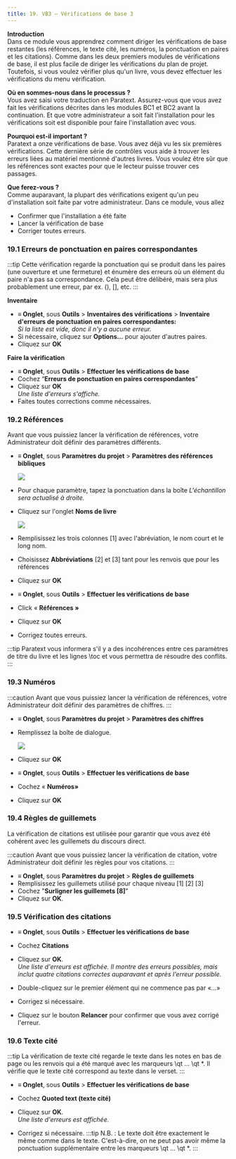 ```yaml
---
title: 19. VB3 – Vérifications de base 3
---
```

**Introduction**  
Dans ce module vous apprendrez comment diriger les vérifications de base restantes (les références, le texte cité, les numéros, la ponctuation en paires et les citations). Comme dans les deux premiers modules de vérifications de base, il est plus facile de diriger les vérifications du plan de projet. Toutefois, si vous voulez vérifier plus qu'un livre, vous devez effectuer les vérifications du menu vérification.

**Où en sommes-nous dans le processus ?**  
Vous avez saisi votre traduction en Paratext. Assurez-vous que vous avez fait les vérifications décrites dans les modules BC1 et BC2 avant la continuation. Et que votre administrateur a soit fait l'installation pour les vérifications soit est disponible pour faire l'installation avec vous.

**Pourquoi est-il important ?**  
Paratext a onze vérifications de base. Vous avez déjà vu les six premières vérifications. Cette dernière série de contrôles vous aide à trouver les erreurs liées au matériel mentionné d'autres livres. Vous voulez être sûr que les références sont exactes pour que le lecteur puisse trouver ces passages.

**Que ferez-vous ?**  
Comme auparavant, la plupart des vérifications exigent qu'un peu d'installation soit faite par votre administrateur. Dans ce module, vous allez

-   Confirmer que l'installation a été faite
-   Lancer la vérification de base
-   Corriger toutes erreurs.

### 19.1 Erreurs de ponctuation en paires correspondantes

:::tip
Cette vérification regarde la ponctuation qui se produit dans les paires (une ouverture et une fermeture) et énumère des erreurs où un élément du paire n'a pas sa correspondance. Cela peut être délibéré, mais sera plus probablement une erreur, par ex. (), [], etc.
:::

**Inventaire**  
-   **≡ Onglet**, sous **Outils** \> **Inventaires des vérifications** \> **Inventaire d'erreurs de ponctuation en paires correspondantes:**  
    *Si la liste est vide, donc il n'y a aucune erreur.*  
-   Si nécessaire, cliquez sur **Options...** pour ajouter d'autres paires.
-   Cliquez sur **OK**

**Faire la vérification**  
-   **≡ Onglet**, sous **Outils** \> **Effectuer les vérifications de base**
-   Cochez “**Erreurs de ponctuation en paires correspondantes**”
-   Cliquez sur **OK**  
    *Une liste d'erreurs s'affiche.*  
-   Faites toutes corrections comme nécessaires.

### 19.2 Références

Avant que vous puissiez lancer la vérification de références, votre Administrateur doit définir des paramètres différents.

-   **≡ Onglet**, sous **Paramètres du projet** \> **Paramètres des références bibliques**

    ![](../media/4717f342182250df9b130f8ff728a949.png)

-   Pour chaque paramètre, tapez la ponctuation dans la boîte 
    *L'échantillon sera actualisé à droite.*  
-   Cliquez sur l'onglet **Noms de livre**

    ![](../media/b75d86f75f87e72b4580bc2bc6707134.png)

-   Remplisissez les trois colonnes [1] avec l'abréviation, le nom court et le long nom.
-   Choisissez **Abbréviations** [2] et [3] tant pour les renvois que pour les références
-   Cliquez sur **OK**
-   **≡ Onglet**, sous **Outils** \> **Effectuer les vérifications de base**
-   Click « **Références »**
-   Cliquez sur **OK**
-   Corrigez toutes erreurs.

:::tip
Paratext vous informera s'il y a des incohérences entre ces paramètres de titre du livre et les lignes \\toc et vous permettra de résoudre des conflits.
:::

### 19.3 Numéros

:::caution
Avant que vous puissiez lancer la vérification de références, votre Administrateur doit définir des paramètres de chiffres.
:::

-   **≡ Onglet**, sous **Paramètres du projet** \> **Paramètres des chiffres**
-   Remplissez la boîte de dialogue.

    ![](../media/1eb8c544c736f41791ddbb0546a1e210.png)

-   Cliquez sur **OK**
-   **≡ Onglet**, sous **Outils** \> **Effectuer les vérifications de base**
-   Cochez « **Numéros»**
-   Cliquez sur **OK**

### 19.4 Règles de guillemets

La vérification de citations est utilisée pour garantir que vous avez été cohérent avec les guillemets du discours direct.

:::caution
Avant que vous puissiez lancer la vérification de citation, votre Administrateur doit définir les règles pour vos citations.
:::

-   **≡ Onglet**, sous **Paramètres du projet** \> **Règles de guillemets**
-   Remplisissez les guillemets utilisé pour chaque niveau [1] [2] [3]
-   Cochez "**Surligner les guillemets [8]**"
-   Cliquez sur  **OK**.

### 19.5 Vérification des citations

-   **≡ Onglet**, sous **Outils** \> **Effectuer les vérifications de base**
-   Cochez **Citations**
-   Cliquez sur **OK**.  
    *Une liste d'erreurs est affichée. Il montre des erreurs possibles, mais inclut quatre citations correctes auparavant et après l'erreur possible.*

-   Double-cliquez sur le premier élément qui ne commence pas par «…»
-   Corrigez si nécessaire.
-   Cliquez sur le bouton **Relancer** pour confirmer que vous avez corrigé l'erreur.

### 19.6 Texte cité

:::tip
La vérification de texte cité regarde le texte dans les notes en bas de page ou les renvois qui a été marqué avec les marqueurs \\qt … \\qt \*. Il vérifie que le texte cité correspond au texte dans le verset.
:::

-   **≡ Onglet**, sous **Outils** \> **Effectuer les vérifications de base**
-   Cochez **Quoted text (texte cité)**
-   Cliquez sur **OK**.  
    *Une liste d'erreurs est affichée.*

-   Corrigez si nécessaire.
:::tip
N.B. : Le texte doit être exactement le même comme dans le texte. C'est-à-dire, on ne peut pas avoir même la ponctuation supplémentaire entre les marqueurs \\qt … \\qt \*.
:::
